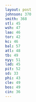 ```yaml
---
layout: post
johnson: 370
smith: 368
stl: 45
wsh: 47
laa: 46
tor: 42
kc: 46
bal: 57
atl: 48
tb: 49
nyy: 51
lad: 45
pit: 52
sd: 33
phi: 43
cle: 49
bos: 49
cin: 36
---
```

